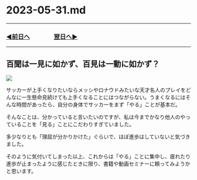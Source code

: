 # 2023-05-31.md

---
### [◀️前日へ](https://github.com/yuasys/chatty-journal/blob/main/2023/05/2023-05-30.md)&emsp;&emsp;&emsp;&emsp;[翌日へ▶️](https://github.com/yuasys/chatty-journal/blob/main/2023/06/2023-06-01.md)
---

百聞は一見に如かず、百見は一動に如かず？
-

![](https://hackmd.io/_uploads/B1bcuU4Un.png)

サッカーが上手くなりたいならメッシやロナウドみたいな天才名人のプレイをどんなに一生懸命見続けても上手くなることにはつながらない。うまくなるにはそんな時間があったら、自分の身体でサッカーをまず「やる」ことが基本だ。

そんなことは、分かっていると言いたいのですが、私は今までかなり他人のやっていることを「見る」ことにこだわりすぎていました。

多少なりとも「理屈が分かりかけた」ぐらいで、ほぼ進歩はしていないと気づきました。

そのように気付いてしまった以上、これからは「やる」ことに集中し、疲れたり進歩が止まったように感じたときに限り、書籍や動画セミナーに頼ってみようかと思います。


